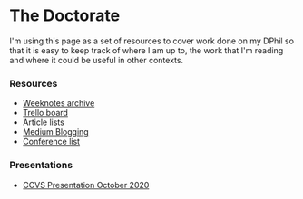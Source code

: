 # The Doctorate
I'm using this page as a set of resources to cover work done on my DPhil so that it is easy to keep track of where I am up to, the work that I'm reading and where it could be useful in other contexts.

### Resources
- [Weeknotes archive](https://medium.com/@blangry)
- [Trello board](https://trello.com/b/L96iEWs1)
- Article lists
- [Medium Blogging](https://medium.com/civictechresearch)
- [Conference list](https://blangry.github.io/thedoctorate/conferences.md)

### Presentations
- [CCVS Presentation October 2020](https://github.com/blangry/thedoctorate/blob/master/CCVS%20presentation.pdf)
